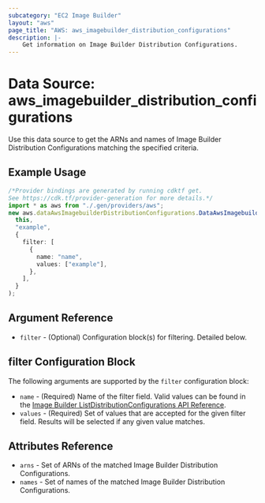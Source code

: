 ```yaml
---
subcategory: "EC2 Image Builder"
layout: "aws"
page_title: "AWS: aws_imagebuilder_distribution_configurations"
description: |-
    Get information on Image Builder Distribution Configurations.
---
```


# Data Source: aws\_imagebuilder\_distribution\_configurations

Use this data source to get the ARNs and names of Image Builder Distribution Configurations matching the specified criteria.

## Example Usage

```typescript
/*Provider bindings are generated by running cdktf get.
See https://cdk.tf/provider-generation for more details.*/
import * as aws from "./.gen/providers/aws";
new aws.dataAwsImagebuilderDistributionConfigurations.DataAwsImagebuilderDistributionConfigurations(
  this,
  "example",
  {
    filter: [
      {
        name: "name",
        values: ["example"],
      },
    ],
  }
);

```

## Argument Reference

* `filter` - (Optional) Configuration block(s) for filtering. Detailed below.

## filter Configuration Block

The following arguments are supported by the `filter` configuration block:

* `name` - (Required) Name of the filter field. Valid values can be found in the [Image Builder ListDistributionConfigurations API Reference](https://docs.aws.amazon.com/imagebuilder/latest/APIReference/API_ListDistributionConfigurations.html).
* `values` - (Required) Set of values that are accepted for the given filter field. Results will be selected if any given value matches.

## Attributes Reference

* `arns` - Set of ARNs of the matched Image Builder Distribution Configurations.
* `names` - Set of names of the matched Image Builder Distribution Configurations.
